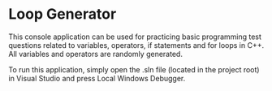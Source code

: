 # Loop Generator
This console application can be used for practicing basic programming test questions related to variables, operators, if statements and for loops in C++. All variables and operators are randomly generated.

To run this application, simply open the .sln file (located in the project root) in Visual Studio and press Local Windows Debugger.